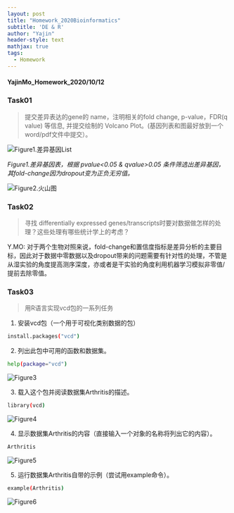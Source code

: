 ```yaml
---
layout: post
title: "Homework_2020Bioinformatics"
subtitle: 'DE & R'
author: "Yajin"
header-style: text
mathjax: true
tags:
  - Homework
---
```


#### YajinMo_Homework_2020/10/12

### Task01

>提交差异表达的gene的 name，注明相关的fold change, p-value，FDR(q value) 等信息, 并提交绘制的 Volcano Plot。(基因列表和图最好放到一个word/pdf文件中提交）。

![Figure1.差异基因List](/img/in-post/Homework5_Figure1.jpg)

_Figure1.差异基因表，根据 pvalue<0.05 & qvalue>0.05 条件筛选出差异基因，其fold-change因为dropout变为正负无穷值。_

![Figure2.火山图](/img/in-post/Homework5_Figure2.jpg)

### Task02

>寻找 differentially expressed genes/transcripts时要对数据做怎样的处理？这些处理有哪些统计学上的考虑？

Y.MO: 对于两个生物对照来说，fold-change和置信度指标是差异分析的主要目标，因此对于数据中零数据以及dropout带来的问题需要有针对性的处理，不管是从湿实验的角度提高测序深度，亦或者是干实验的角度利用机器学习模拟非零值/提前去除零值。

### Task03

>用R语言实现vcd包的一系列任务
1. 安装vcd包（一个用于可视化类别数据的包）

```bash
install.packages("vcd")
```

2. 列出此包中可用的函数和数据集。

```bash
help(package="vcd")
```

![Figure3](/img/in-post/Homework5_Figure3.jpg)

3. 载入这个包并阅读数据集Arthritis的描述。

```bash
library(vcd)
```

![Figure4](/img/in-post/Homework5_Figure4.jpg)

4. 显示数据集Arthritis的内容（直接输入一个对象的名称将列出它的内容）。

```bash
Arthritis
```

![Figure5](/img/in-post/Homework5_Figure5.jpg)

5. 运行数据集Arthritis自带的示例（尝试用example命令）。

```bash
example(Arthritis)
```

![Figure6](/img/in-post/Homework5_Figure6.jpg)

